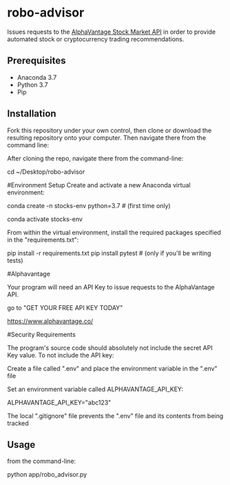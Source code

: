 # robo-advisor

Issues requests to the [AlphaVantage Stock Market API](https://www.alphavantage.co/) in order to provide automated stock or cryptocurrency trading recommendations.

## Prerequisites

  + Anaconda 3.7
  + Python 3.7
  + Pip

## Installation

Fork this repository under your own control, then clone or download the resulting repository onto your computer. Then navigate there from the command line:

After cloning the repo, navigate there from the command-line:

cd ~/Desktop/robo-advisor


#Environment Setup
Create and activate a new Anaconda virtual environment:

conda create -n stocks-env python=3.7 # (first time only)

conda activate stocks-env

From within the virtual environment, install the required packages specified in the "requirements.txt":

pip install -r requirements.txt
pip install pytest # (only if you'll be writing tests)

#Alphavantage

Your program will need an API Key to issue requests to the AlphaVantage API. 

go to "GET YOUR FREE API KEY TODAY"

https://www.alphavantage.co/


#Security Requirements

The program's source code should absolutely not include the secret API Key value. To not include the API key:

Create a file called ".env" and place the environment variable in the ".env" file

Set an environment variable called ALPHAVANTAGE_API_KEY:

ALPHAVANTAGE_API_KEY="abc123"

The local ".gitignore" file prevents the ".env" file and its contents from being tracked


## Usage

from the command-line:

python app/robo_advisor.py